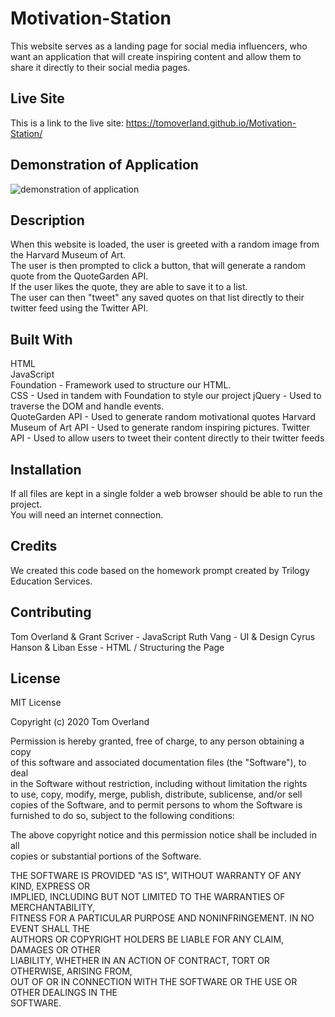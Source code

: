 # Motivation-Station

This website serves as a landing page for social media influencers, who want an application that will create inspiring content and allow them to share it directly to their social media pages.

## Live Site

This is a link to the live site: https://tomoverland.github.io/Motivation-Station/

## Demonstration of Application

![demonstration of application](gif-link-to-be-added)

## Description

When this website is loaded, the user is greeted with a random image from the Harvard Museum of Art.  
The user is then prompted to click a button, that will generate a random quote from the QuoteGarden API.  
If the user likes the quote, they are able to save it to a list.  
The user can then "tweet" any saved quotes on that list directly to their twitter feed using the Twitter API.

## Built With

HTML  
JavaScript  
Foundation - Framework used to structure our HTML.  
CSS - Used in tandem with Foundation to style our project
jQuery - Used to traverse the DOM and handle events.  
QuoteGarden API - Used to generate random motivational quotes
Harvard Museum of Art API - Used to generate random inspiring pictures.
Twitter API - Used to allow users to tweet their content directly to their twitter feeds

## Installation

If all files are kept in a single folder a web browser should be able to run the project.  
You will need an internet connection.

## Credits

We created this code based on the homework prompt created by Trilogy Education Services.

## Contributing

Tom Overland & Grant Scriver - JavaScript
Ruth Vang - UI & Design
Cyrus Hanson & Liban Esse - HTML / Structuring the Page

## License

MIT License

Copyright (c) 2020 Tom Overland

Permission is hereby granted, free of charge, to any person obtaining a copy  
of this software and associated documentation files (the "Software"), to deal  
in the Software without restriction, including without limitation the rights  
to use, copy, modify, merge, publish, distribute, sublicense, and/or sell  
copies of the Software, and to permit persons to whom the Software is  
furnished to do so, subject to the following conditions:

The above copyright notice and this permission notice shall be included in all  
copies or substantial portions of the Software.

THE SOFTWARE IS PROVIDED "AS IS", WITHOUT WARRANTY OF ANY KIND, EXPRESS OR  
IMPLIED, INCLUDING BUT NOT LIMITED TO THE WARRANTIES OF MERCHANTABILITY,  
FITNESS FOR A PARTICULAR PURPOSE AND NONINFRINGEMENT. IN NO EVENT SHALL THE  
AUTHORS OR COPYRIGHT HOLDERS BE LIABLE FOR ANY CLAIM, DAMAGES OR OTHER  
LIABILITY, WHETHER IN AN ACTION OF CONTRACT, TORT OR OTHERWISE, ARISING FROM,  
OUT OF OR IN CONNECTION WITH THE SOFTWARE OR THE USE OR OTHER DEALINGS IN THE  
SOFTWARE.
